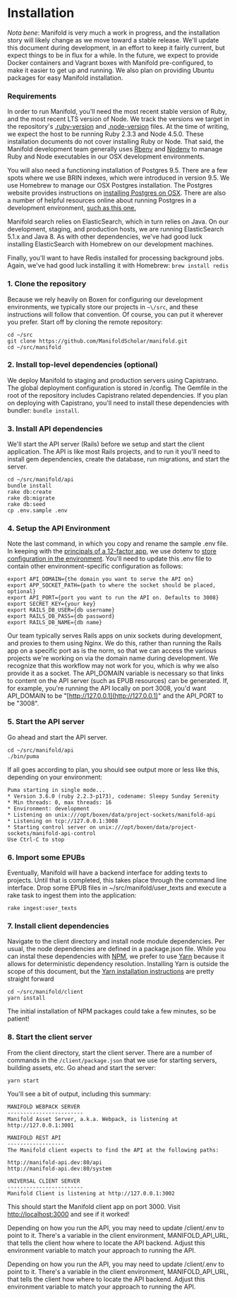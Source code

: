 # Installation

_Nota bene_: Manifold is very much a work in progress, and the installation story will likely change as we move toward a stable release. We'll update this document during development, in an effort to keep it fairly current, but expect things to be in flux for a while. In the future, we expect to provide Docker containers and Vagrant boxes with Manifold pre-configured, to make it easier to get up and running. We also plan on providing Ubuntu packages for easy Manifold installation.

### Requirements

In order to run Manifold, you'll need the most recent stable version of Ruby, and the most recent LTS version of Node. We track the versions we target in the repository's [.ruby-version](https://github.com/ManifoldScholar/manifold/blob/development/api/.ruby-version) and [.node-version](https://github.com/ManifoldScholar/manifold/blob/development/client/.node-version) files. At the time of writing, we expect the host to be running Ruby 2.3.3 and Node 4.5.0. These installation documents do not cover installing Ruby or Node. That said, the Manifold development team generally uses [Rbenv](https://github.com/rbenv/rbenv) and [Nodenv](https://github.com/nodenv/nodenv) to manage Ruby and Node executables in our OSX development environments.

You will also need a functioning installation of Postgres 9.5. There are a few spots where we use BRIN indexes, which were introduced in version 9.5. We use Homebrew to manage our OSX Postgres installation. The Postgres website provides instructions on [installing Postgres on OSX](https://www.postgresql.org/download/macosx/). There are also a number of helpful resources online about running Postgres in a development environment, [such as this one.](https://www.codefellows.org/blog/three-battle-tested-ways-to-install-postgresql/)

Manifold search relies on ElasticSearch, which in turn relies on Java. On our development, staging, and production hosts, we are running ElasticSearch 5.1.x and Java 8. As with other dependencies, we've had good luck installing ElasticSearch with Homebrew on our development machines.

Finally, you'll want to have Redis installed for processing background jobs. Again, we've had good luck installing it with Homebrew: `brew install redis`

### 1. Clone the repository

Because we rely heavily on Boxen for configuring our development environments, we typically store our projects in `~\/src`, and these instructions will follow that convention. Of course, you can put it wherever you prefer. Start off by cloning the remote repository:

```
cd ~/src
git clone https://github.com/ManifoldScholar/manifold.git
cd ~/src/manifold
```

### 2. Install top-level dependencies \(optional\)

We deploy Manifold to staging and production servers using Capistrano. The global deployment configuration is stored in /config. The Gemfile in the root of the repository includes Capistrano related dependencies. If you plan on deploying with Capistrano, you'll need to install these dependencies with bundler: `bundle install`.

### 3. Install API dependencies

We'll start the API server \(Rails\) before we setup and start the client application. The API is like most Rails projects, and to run it you'll need to install gem dependencies, create the database, run migrations, and start the server.

```
cd ~/src/manifold/api
bundle install
rake db:create
rake db:migrate
rake db:seed
cp .env.sample .env
```

### 4. Setup the API Environment

Note the last command, in which you copy and rename the sample .env file. In keeping with the [principals of a 12-factor app](https://12factor.net/), we use dotenv to [store configuration in the environment](https://12factor.net/config). You'll need to update this .env file to contain other environment-specific configuration as follows:

```
export API_DOMAIN={the domain you want to serve the API on}
export APP_SOCKET_PATH={path to where the socket should be placed, optional}
export API_PORT={port you want to run the API on. Defaults to 3008}
export SECRET_KEY={your key}
export RAILS_DB_USER={db username}
export RAILS_DB_PASS={db password}
export RAILS_DB_NAME={db name}
```

Our team typically serves Rails apps on unix sockets during development, and proxies to them using Nginx. We do this, rather than running the Rails app on a specific port as is the norm, so that we can access the various projects we're working on via the domain name during development. We recognize that this workflow may not work for you, which is why we also provide it as a socket. The API\_DOMAIN variable is necessary so that links to content on the API server \(such as EPUB resources\) can be generated. If, for example, you're running the API locally on port 3008, you'd want API\_DOMAIN to be "[http://127.0.0.1](http://127.0.0.1)" and the API\_PORT to be "3008".

### 5. Start the API server

Go ahead and start the API server.

```
cd ~/src/manifold/api
./bin/puma
```

If all goes according to plan, you should see output more or less like this, depending on your environment:

```
Puma starting in single mode...
* Version 3.6.0 (ruby 2.2.3-p173), codename: Sleepy Sunday Serenity
* Min threads: 0, max threads: 16
* Environment: development
* Listening on unix:///opt/boxen/data/project-sockets/manifold-api
* Listening on tcp://127.0.0.1:3008
* Starting control server on unix:///opt/boxen/data/project-sockets/manifold-api-control
Use Ctrl-C to stop
```

### 6. Import some EPUBs

Eventually, Manifold will have a backend interface for adding texts to projects. Until that is completed, this takes place through the command line interface. Drop some EPUB files in ~/src/manifold/user\_texts and execute a rake task to ingest them into the application:

```
rake ingest:user_texts
```

### 7. Install client dependencies

Navigate to the client directory and install node module dependencies. Per usual, the node dependencies are defined in a package.json file. While you can instal these dependencies with [NPM](https://www.npmjs.com), we prefer to use [Yarn](https://yarnpkg.com/en/) because it allows for deterministic dependency resolution. Installing Yarn is outside the scope of this document, but the [Yarn installation instructions](https://yarnpkg.com/en/docs/install) are pretty straight forward

```
cd ~/src/manifold/client
yarn install
```

The initial installation of NPM packages could take a few minutes, so be patient!

### 8. Start the client server

From the client directory, start the client server. There are a number of commands in the `/client/package.json` that we use for starting servers, building assets, etc. Go ahead and start the server:

```
yarn start
```

You'll see a bit of output, including this summary:

```
MANIFOLD WEBPACK SERVER
------------------------
Manifold Asset Server, a.k.a. Webpack, is listening at http://127.0.0.1:3001

MANIFOLD REST API
------------------
The Manifold client expects to find the API at the following paths:

http://manifold-api.dev:80/api
http://manifold-api.dev:80/system

UNIVERSAL CLIENT SERVER
------------------------
Manifold Client is listening at http://127.0.0.1:3002
```

This should start the Manifold client app on port 3000. Visit [http://localhost:3000](http://localhost:3000) and see if it worked!

Depending on how you run the API, you may need to update /client/.env to point to it. There's a variable in the client environment, MANIFOLD\_API\_URL, that tells the client how where to locate the API backend. Adjust this environment variable to match your approach to running the API.

Depending on how you run the API, you may need to update /client/.env to point to it. There's a variable in the client environment, MANIFOLD\_API\_URL, that tells the client how where to locate the API backend. Adjust this environment variable to match your approach to running the API.

